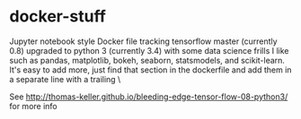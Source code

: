 # docker-stuff

Jupyter notebook style Docker file tracking tensorflow master (currently 0.8) upgraded to python 3 (currently 3.4) with some data science frills I like such as pandas, matplotlib, bokeh, seaborn, statsmodels, and scikit-learn. It's easy to add more, just find that section in the dockerfile and add them in a separate line with a trailing \

See http://thomas-keller.github.io/bleeding-edge-tensor-flow-08-python3/ for more info

